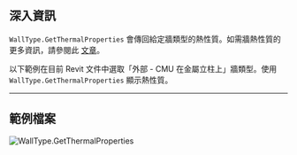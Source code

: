 ## 深入資訊
`WallType.GetThermalProperties` 會傳回給定牆類型的熱性質。如需牆熱性質的更多資訊，請參閱此 [文章](https://help.autodesk.com/view/RVT/2024/CHT/?guid=GUID-3C378374-D360-4207-A558-3500922A452E)。

以下範例在目前 Revit 文件中選取「外部 - CMU 在金屬立柱上」牆類型。使用 `WallType.GetThermalProperties` 顯示熱性質。
___
## 範例檔案

![WallType.GetThermalProperties](./Revit.Elements.WallType.GetThermalProperties_img.jpg)

